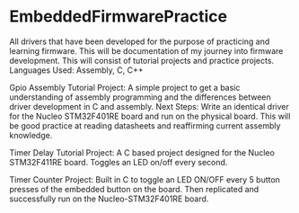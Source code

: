 # EmbeddedFirmwarePractice
All drivers that have been developed for the purpose of practicing and learning firmware. 
This will be documentation of my journey into firmware development. This will consist of tutorial projects and practice projects.
Languages Used: Assembly, C, C++

Gpio Assembly Tutorial Project: A simple project to get a basic understanding of assembly programming and the differences between driver development in C and assembly. Next Steps: Write an identical driver for the Nucleo STM32F401RE board and run on the physical board. This will be good practice at reading datasheets and reaffirming current assembly knowledge. 

Timer Delay Tutorial Project: A C based project designed for the Nucleo STM32F411RE board. Toggles an LED on/off every second.

Timer Counter Project: Built in C to toggle an LED ON/OFF every 5 button presses of the embedded button on the board. Then replicated and successfully run on the Nucleo-STM32F401RE board.
